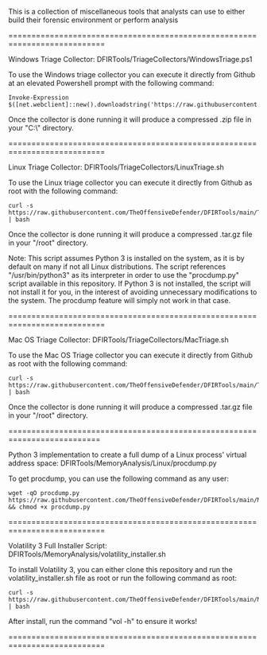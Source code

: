 This is a collection of miscellaneous tools that analysts can use to either build their forensic environment or perform analysis
 
===========================================================================

Windows Triage Collector: DFIRTools/TriageCollectors/WindowsTriage.ps1

To use the Windows triage collector you can execute it directly from Github at an elevated Powershell prompt with the following command:

	Invoke-Expression $([net.webclient]::new().downloadstring('https://raw.githubusercontent.com/TheOffensiveDefender/DFIRTools/main/TriageCollectors/WindowsTriage.ps1'))

Once the collector is done running it will produce a compressed .zip file in your "C:\\" directory.
 
===========================================================================

Linux Triage Collector: DFIRTools/TriageCollectors/LinuxTriage.sh

To use the Linux triage collector you can execute it directly from Github as root with the following command:

	curl -s https://raw.githubusercontent.com/TheOffensiveDefender/DFIRTools/main/TriageCollectors/LinuxTriage.sh | bash

Once the collector is done running it will produce a compressed .tar.gz file in your "/root" directory.

Note: This script assumes Python 3 is installed on the system, as it is by default on many if not all Linux distributions. The script references "/usr/bin/python3" as its interpreter in order to use the "procdump.py" script available in this repository. If Python 3 is not installed, the script will not install it for you, in the interest of avoiding unnecessary modifications to the system. The procdump feature will simply not work in that case.

===========================================================================

Mac OS Triage Collector: DFIRTools/TriageCollectors/MacTriage.sh
 
To use the Mac OS Triage collector you can execute it directly from Github as root with the following command:
 
	curl -s https://raw.githubusercontent.com/TheOffensiveDefender/DFIRTools/main/TriageCollectors/MacTriage.sh | bash
 
Once the collector is done running it will produce a compressed .tar.gz file in your "/root" directory.
 
==========================================================================
 
Python 3 implementation to create a full dump of a Linux process' virtual address space: DFIRTools/MemoryAnalysis/Linux/procdump.py

To get procdump, you can use the following command as any user:
 
	wget -qO procdump.py https://raw.githubusercontent.com/TheOffensiveDefender/DFIRTools/main/MemoryAnalysis/Linux/procdump.py && chmod +x procdump.py
 
===========================================================================
 
Volatility 3 Full Installer Script: DFIRTools/MemoryAnalysis/volatility_installer.sh
 
To install Volatility 3, you can either clone this repository and run the volatility_installer.sh file as root or run the following command as root:
 
	curl -s https://raw.githubusercontent.com/TheOffensiveDefender/DFIRTools/main/MemoryAnalysis/volatility_installer.sh | bash

After install, run the command "vol -h" to ensure it works!
 
===========================================================================

